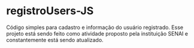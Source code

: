 # registroUsers-JS

Código simples para cadastro e informação do usuário registrado. 
Esse projeto está sendo feito como atividade proposto pela instituição SENAI e constantemente está sendo atualizado.
